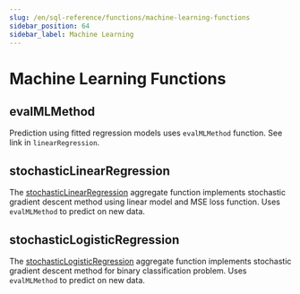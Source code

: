 ```yaml
---
slug: /en/sql-reference/functions/machine-learning-functions
sidebar_position: 64
sidebar_label: Machine Learning
---
```


# Machine Learning Functions

## evalMLMethod

Prediction using fitted regression models uses `evalMLMethod` function. See link in `linearRegression`.

## stochasticLinearRegression

The [stochasticLinearRegression](../../sql-reference/aggregate-functions/reference/stochasticlinearregression.md#agg_functions-stochasticlinearregression) aggregate function implements stochastic gradient descent method using linear model and MSE loss function. Uses `evalMLMethod` to predict on new data.

## stochasticLogisticRegression

The [stochasticLogisticRegression](../../sql-reference/aggregate-functions/reference/stochasticlogisticregression.md#agg_functions-stochasticlogisticregression) aggregate function implements stochastic gradient descent method for binary classification problem. Uses `evalMLMethod` to predict on new data.